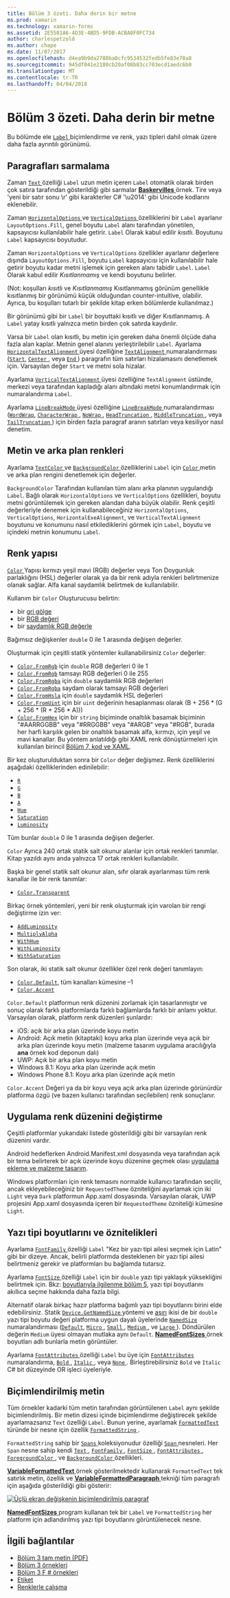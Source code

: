 ```yaml
---
title: Bölüm 3 özeti. Daha derin bir metne
ms.prod: xamarin
ms.technology: xamarin-forms
ms.assetid: 2E5581A6-4D3E-4BD5-9FDB-ACBA0F0FC734
author: charlespetzold
ms.author: chape
ms.date: 11/07/2017
ms.openlocfilehash: d4ea9b9da2788ba0cfc9534532fedb5fe83e78a8
ms.sourcegitcommit: 945df041e2180cb20af08b83cc703ecd1aedc6b0
ms.translationtype: MT
ms.contentlocale: tr-TR
ms.lasthandoff: 04/04/2018
---
```

# <a name="summary-of-chapter-3-deeper-into-text"></a>Bölüm 3 özeti. Daha derin bir metne

Bu bölümde ele [ `Label` ](https://developer.xamarin.com/api/type/Xamarin.Forms.Label/) biçimlendirme ve renk, yazı tipleri dahil olmak üzere daha fazla ayrıntılı görünümü.

## <a name="wrapping-paragraphs"></a>Paragrafları sarmalama

Zaman [ `Text` ](https://developer.xamarin.com/api/property/Xamarin.Forms.Label.Text/) özelliği `Label` uzun metin içeren `Label` otomatik olarak birden çok satıra tarafından gösterildiği gibi sarmalar [ **Baskervilles** ](https://github.com/xamarin/xamarin-forms-book-samples/tree/master/Chapter03/Baskervilles) örnek. Tire veya 'yeni bir satır sonu \r' gibi karakterler C# '\u2014' gibi Unicode kodlarını eklenebilir.

Zaman [ `HorizontalOptions` ](https://developer.xamarin.com/api/property/Xamarin.Forms.View.HorizontalOptions/) ve [ `VerticalOptions` ](https://developer.xamarin.com/api/property/Xamarin.Forms.View.VerticalOptions/) özelliklerini bir `Label` ayarlanır `LayoutOptions.Fill`, genel boyutu `Label` alanı tarafından yönetilen, kapsayıcısı kullanılabilir hale getirir. `Label` Olarak kabul edilir *kısıtlı*. Boyutunu `Label` kapsayıcısı boyutudur.

Zaman `HorizontalOptions` ve `VerticalOptions` özellikler ayarlanır değerlere dışında `LayoutOptions.Fill`, boyutu `Label` kapsayıcısı için kullanılabilir hale getirir boyutu kadar metni işlemek için gereken alanı tabidir `Label`. `Label` Olarak kabul edilir *Kısıtlanmamış* ve kendi boyutunu belirler.

(Not: koşulları *kısıtlı* ve *Kısıtlanmamış* Kısıtlanmamış görünüm genellikle kısıtlanmış bir görünümü küçük olduğundan counter-intuitive, olabilir. Ayrıca, bu koşulları tutarlı bir şekilde kitap erken bölümlerde kullanılmaz.)

Bir görünümü gibi bir `Label` bir boyuttaki kısıtlı ve diğer Kısıtlanmamış. A `Label` yatay kısıtlı yalnızca metin birden çok satırda kaydırılır.

Varsa bir `Label` olan kısıtlı, bu metin için gereken daha önemli ölçüde daha fazla alan kaplar. Metnin genel alanını yerleştirilebilir `Label`. Ayarlama [ `HorizontalTextAlignment` ](https://developer.xamarin.com/api/property/Xamarin.Forms.Label.HorizontalTextAlignment/) üyesi özelliğine [ `TextAlignment` ](https://developer.xamarin.com/api/type/Xamarin.Forms.TextAlignment/) numaralandırması ([`Start`](https://developer.xamarin.com/api/field/Xamarin.Forms.TextAlignment.Start/), [ `Center` ](https://developer.xamarin.com/api/field/Xamarin.Forms.TextAlignment.Center/), veya [ `End` ](https://developer.xamarin.com/api/field/Xamarin.Forms.TextAlignment.Center/)) paragrafın tüm satırları hizalamasını denetlemek için. Varsayılan değer `Start` ve metni sola hizalar.

Ayarlama [ `VerticalTextAlignment` ](https://developer.xamarin.com/api/property/Xamarin.Forms.Label.VerticalTextAlignment/) üyesi özelliğine `TextAlignment` üstünde, merkezi veya tarafından kapladığı alanı altındaki metni konumlandırmak için numaralandırma `Label`.

Ayarlama [ `LineBreakMode` ](https://developer.xamarin.com/api/property/Xamarin.Forms.Label.LineBreakMode/) üyesi özelliğine [ `LineBreakMode` ](https://developer.xamarin.com/api/type/Xamarin.Forms.LineBreakMode/) numaralandırması ([`WordWrap`](https://developer.xamarin.com/api/field/Xamarin.Forms.LineBreakMode.WordWrap/), [ `CharacterWrap` ](https://developer.xamarin.com/api/field/Xamarin.Forms.LineBreakMode.CharacterWrap/), [ `NoWrap` ](https://developer.xamarin.com/api/field/Xamarin.Forms.LineBreakMode.NoWrap/), [ `HeadTruncation` ](https://developer.xamarin.com/api/field/Xamarin.Forms.LineBreakMode.HeadTruncation/), [ `MiddleTruncation` ](https://developer.xamarin.com/api/field/Xamarin.Forms.LineBreakMode.MiddleTruncation/), veya [ `TailTruncation` ](https://developer.xamarin.com/api/field/Xamarin.Forms.LineBreakMode.TailTruncation/)) için birden fazla paragraf aranın satırları veya kesiliyor nasıl denetim.

## <a name="text-and-background-colors"></a>Metin ve arka plan renkleri

Ayarlama [ `TextColor` ](https://developer.xamarin.com/api/property/Xamarin.Forms.Label.TextColor/) ve [ `BackgroundColor` ](https://developer.xamarin.com/api/property/Xamarin.Forms.VisualElement.BackgroundColor/) özelliklerini `Label` için [ `Color` ](https://developer.xamarin.com/api/type/Xamarin.Forms.Color/) metin ve arka plan rengini denetlemek için değerler.

`BackgroundColor` Tarafından kullanılan tüm alanı arka planının uygulandığı `Label`. Bağlı olarak `HorizontalOptions` ve `VerticalOptions` özellikleri, boyutu metni görüntülemek için gereken alandan daha büyük olabilir. Renk çeşitli değerleriyle denemek için kullanabileceğiniz `HorizontalOptions`, `VerticalOptions`, `HorizontalExeAlignment`, ve `VerticalTextAlignment` boyutunu ve konumunu nasıl etkilediklerini görmek için `Label`, boyutu ve içindeki metnin konumunu `Label`.

## <a name="the-color-structure"></a>Renk yapısı

[ `Color` ](https://developer.xamarin.com/api/type/Xamarin.Forms.Color/) Yapısı kırmızı yeşil mavi (RGB) değerler veya Ton Doygunluk parlaklığını (HSL) değerler olarak ya da bir renk adıyla renkleri belirtmenize olanak sağlar. Alfa kanal saydamlık belirtmek de kullanılabilir.

Kullanım bir `Color` Oluşturucusu belirtin:

- bir [gri gölge](https://developer.xamarin.com/api/constructor/Xamarin.Forms.Color.Color/p/System.Double/)
- bir [RGB değeri](https://developer.xamarin.com/api/constructor/Xamarin.Forms.Color.Color/p/System.Double/System.Double/System.Double/)
- bir [saydamlık RGB değerle](https://developer.xamarin.com/api/constructor/Xamarin.Forms.Color.Color/p/System.Double/System.Double/System.Double/System.Double/)

Bağımsız değişkenler `double` 0 ile 1 arasında değişen değerler.

Oluşturmak için çeşitli statik yöntemler kullanabilirsiniz `Color` değerler:

- [`Color.FromRgb`](https://developer.xamarin.com/api/member/Xamarin.Forms.Color.FromRgb/p/System.Double/System.Double/System.Double/) için `double` RGB değerleri 0 ile 1
- [`Color.FromRgb`](https://developer.xamarin.com/api/member/Xamarin.Forms.Color.FromRgb/p/System.Int32/System.Int32/System.Int32/) tamsayı RGB değerleri 0 ile 255
- [`Color.FromRgba`](https://developer.xamarin.com/api/member/Xamarin.Forms.Color.FromRgba/p/System.Double/System.Double/System.Double/System.Double/) için `double` saydamlık RGB değerleri
- [`Color.FromRgba`](https://developer.xamarin.com/api/member/Xamarin.Forms.Color.FromRgba/p/System.Int32/System.Int32/System.Int32/System.Int32/) saydam olarak tamsayı RGB değerleri
- [`Color.FromHsla`](https://developer.xamarin.com/api/member/Xamarin.Forms.Color.FromHsla/p/System.Double/System.Double/System.Double/System.Double/) için `double` saydamlık HSL değerleri
- [`Color.FromUint`](https://developer.xamarin.com/api/member/Xamarin.Forms.Color.FromUint/p/System.UInt32/) için bir `uint` değerinin hesaplanması olarak (B + 256 * (G + 256 * (R + 256 * A)))
- [`Color.FromHex`](https://developer.xamarin.com/api/member/Xamarin.Forms.Color.FromHex/p/System.String/) için bir `string` biçiminde onaltılık basamak biçiminin "#AARRGGBB" veya "#RRGGBB" veya "#ARGB" veya "#RGB", burada her harfi karşılık gelen bir onaltılık basamak alfa, kırmızı, için yeşil ve mavi kanallar. Bu yöntem anlatıldığı gibi XAML renk dönüştürmeleri için kullanılan birincil [Bölüm 7, kod ve XAML](~/xamarin-forms/creating-mobile-apps-xamarin-forms/summaries/chapter07.md).

Bir kez oluşturulduktan sonra bir `Color` değer değişmez. Renk özelliklerini aşağıdaki özelliklerinden edinilebilir:

- [`R`](https://developer.xamarin.com/api/property/Xamarin.Forms.Color.R/)
- [`G`](https://developer.xamarin.com/api/property/Xamarin.Forms.Color.G/)
- [`B`](https://developer.xamarin.com/api/property/Xamarin.Forms.Color.B/)
- [`A`](https://developer.xamarin.com/api/property/Xamarin.Forms.Color.A/)
- [`Hue`](https://developer.xamarin.com/api/property/Xamarin.Forms.Color.Hue/)
- [`Saturation`](https://developer.xamarin.com/api/property/Xamarin.Forms.Color.Saturation/)
- [`Luminosity`](https://developer.xamarin.com/api/property/Xamarin.Forms.Color.Luminosity/)

Tüm bunlar `double` 0 ile 1 arasında değişen değerler.

`Color` Ayrıca 240 ortak statik salt okunur alanlar için ortak renkleri tanımlar. Kitap yazıldı aynı anda yalnızca 17 ortak renkleri kullanılabilir.

Başka bir genel statik salt okunur alan, sıfır olarak ayarlanması tüm renk kanallar ile bir renk tanımlar:

- [`Color.Transparent`](https://developer.xamarin.com/api/field/Xamarin.Forms.Color.Transparent/)

Birkaç örnek yöntemleri, yeni bir renk oluşturmak için varolan bir rengi değiştirme izin ver:

- [`AddLuminosity`](https://developer.xamarin.com/api/member/Xamarin.Forms.Color.AddLuminosity/p/System.Double/)
- [`MultiplyAlpha`](https://developer.xamarin.com/api/member/Xamarin.Forms.Color.MultiplyAlpha/p/System.Double/)
- [`WithHue`](https://developer.xamarin.com/api/member/Xamarin.Forms.Color.WithHue/p/System.Double/)
- [`WithLuminosity`](https://developer.xamarin.com/api/member/Xamarin.Forms.Color.WithLuminosity/p/System.Double/)
- [`WithSaturation`](https://developer.xamarin.com/api/member/Xamarin.Forms.Color.WithSaturation/p/System.Double/)

Son olarak, iki statik salt okunur özellikler özel renk değeri tanımlayın:

- [`Color.Default`](https://developer.xamarin.com/api/property/Xamarin.Forms.Color.Default/), tüm kanalları kümesine &ndash;1
- [`Color.Accent`](https://developer.xamarin.com/api/property/Xamarin.Forms.Color.Accent/)

`Color.Default` platformun renk düzenini zorlamak için tasarlanmıştır ve sonuç olarak farklı platformlarda farklı bağlamlarda farklı bir anlamı yoktur. Varsayılan olarak, platform renk düzenleri şunlardır:

- iOS: açık bir arka plan üzerinde koyu metin
- Android: Açık metin (kitaptaki) koyu arka plan üzerinde veya açık bir arka plan üzerinde koyu metin (malzeme tasarım uygulama aracılığıyla **ana** örnek kod deponun dalı)
- UWP: Açık bir arka plan koyu metin
- Windows 8.1: Koyu arka plan üzerinde açık metin
- Windows Phone 8.1: Koyu arka plan üzerinde açık metin

`Color.Accent` Değeri ya da bir koyu veya açık arka plan üzerinde görünürdür platforma özgü (ve bazen kullanıcı tarafından seçilebilen) renk sonuçlanır.

## <a name="changing-the-application-color-scheme"></a>Uygulama renk düzenini değiştirme

Çeşitli platformlar yukarıdaki listede gösterildiği gibi bir varsayılan renk düzenini vardır.

Android hedeflerken Android.Manifest.xml dosyasında veya tarafından açık bir tema belirterek bir açık üzerinde koyu düzenine geçmek olası [uygulama ekleme ve malzeme tasarım](~/xamarin-forms/platform/android/appcompat.md).

Windows platformları için renk temasını normalde kullanıcı tarafından seçilir, ancak ekleyebileceğiniz bir `RequestedTheme` özniteliğini ayarlamak için iki `Light` veya `Dark` platformun App.xaml dosyasında. Varsayılan olarak, UWP projesini App.xaml dosyasında içeren bir `RequestedTheme` özniteliği kümesine `Light`.

## <a name="font-sizes-and-attributes"></a>Yazı tipi boyutlarını ve öznitelikleri

Ayarlama [ `FontFamily` ](https://developer.xamarin.com/api/property/Xamarin.Forms.Label.FontFamily/) özelliği `Label` "Kez bir yazı tipi ailesi seçmek için Latin" gibi bir dizeye. Ancak, belirli platformda desteklenen bir yazı tipi ailesi belirtmeniz gerekir ve platformları bu bağlamda tutarsız.

Ayarlama [ `FontSize` ](https://developer.xamarin.com/api/property/Xamarin.Forms.Label.FontSize/) özelliği `Label` için bir `double` yazı tipi yaklaşık yüksekliğini belirtmek için. Bkz: [boyutlarıyla ilgilenme bölüm 5](chapter05.md), yazı tipi boyutlarını akıllıca seçme hakkında daha fazla bilgi.

Alternatif olarak birkaç hazır platforma bağımlı yazı tipi boyutlarını birini elde edebilirsiniz. Statik [ `Device.GetNamedSize` ](https://developer.xamarin.com/api/member/Xamarin.Forms.Device.GetNamedSize/p/Xamarin.Forms.NamedSize/System.Type/) yöntemi ve [aşırı](https://developer.xamarin.com/api/member/Xamarin.Forms.Device.GetNamedSize/p/Xamarin.Forms.NamedSize/Xamarin.Forms.Element/) ikisi de bir `double` yazı tipi boyutu değeri platforma uygun dayalı üyelerinde [ `NamedSize` ](https://developer.xamarin.com/api/type/Xamarin.Forms.NamedSize/)numaralandırması ([`Default`](https://developer.xamarin.com/api/field/Xamarin.Forms.NamedSize.Default/), [ `Micro` ](https://developer.xamarin.com/api/field/Xamarin.Forms.NamedSize.Micro/), [ `Small` ](https://developer.xamarin.com/api/field/Xamarin.Forms.NamedSize.Small/), [ `Medium` ](https://developer.xamarin.com/api/field/Xamarin.Forms.NamedSize.Medium/),  ve [ `Large` ](https://developer.xamarin.com/api/field/Xamarin.Forms.NamedSize.Large/)). Döndürülen değerin `Medium` üyesi olmayan mutlaka aynı `Default`. [ **NamedFontSizes** ](https://github.com/xamarin/xamarin-forms-book-samples/tree/master/Chapter03/NamedFontSizes) örnek boyutları adlı bunlarla metin görüntüler.

Ayarlama [ `FontAttributes` ](https://developer.xamarin.com/api/property/Xamarin.Forms.Label.FontAttributes/) özelliği `Label` bu üye için [ `FontAttributes` ](https://developer.xamarin.com/api/type/Xamarin.Forms.FontAttributes/) numaralandırma, [ `Bold` ](https://developer.xamarin.com/api/field/Xamarin.Forms.FontAttributes.Bold/), [ `Italic` ](https://developer.xamarin.com/api/field/Xamarin.Forms.FontAttributes.Italic/), veya [ `None` ](https://developer.xamarin.com/api/field/Xamarin.Forms.FontAttributes.None/). Birleştirebilirsiniz `Bold` ve `Italic` C# bit düzeyinde OR işleci üyeleriyle.

## <a name="formatted-text"></a>Biçimlendirilmiş metin

Tüm örnekler kadarki tüm metin tarafından görüntülenen `Label` aynı şekilde biçimlendirilmiş. Bir metin dizesi içinde biçimlendirme değiştirecek şekilde ayarlamazsanız `Text` özelliği `Label`. Bunun yerine, ayarlamak [ `FormattedText` ](https://developer.xamarin.com/api/property/Xamarin.Forms.Label.FormattedText/) türünde bir nesne için özellik [ `FormattedString` ](https://developer.xamarin.com/api/type/Xamarin.Forms.FormattedString/).

`FormattedString` sahip bir [ `Spans` ](https://developer.xamarin.com/api/property/Xamarin.Forms.FormattedString.Spans/) koleksiyonudur özelliği [ `Span` ](https://developer.xamarin.com/api/type/Xamarin.Forms.Span/) nesneleri. Her `Span` nesne sahip kendi [ `Text` ](https://developer.xamarin.com/api/property/Xamarin.Forms.Span.Text/), [ `FontFamily` ](https://developer.xamarin.com/api/property/Xamarin.Forms.Span.FontFamily/), [ `FontSize` ](https://developer.xamarin.com/api/property/Xamarin.Forms.Span.FontSize/), [ `FontAttributes` ](https://developer.xamarin.com/api/property/Xamarin.Forms.Span.FontAttributes/), [ `ForegroundColor` ](https://developer.xamarin.com/api/property/Xamarin.Forms.Span.ForegroundColor/), ve [ `BackgroundColor` ](https://developer.xamarin.com/api/property/Xamarin.Forms.Span.BackgroundColor/) özellikleri.

[ **VariableFormattedText** ](https://github.com/xamarin/xamarin-forms-book-samples/tree/master/Chapter03/VarFormText) örnek gösterilmektedir kullanarak `FormattedText` tek satırlık metin, özellik ve [ **VariableFormattedParagraph** ](https://github.com/xamarin/xamarin-forms-book-samples/tree/master/Chapter03/VarFormPara) tekniği tüm paragrafı için aşağıda gösterildiği gibi gösterir:

[![Üçlü ekran değişkenin biçimlendirilmiş paragraf](images/ch03fg06-small.png "değişkeni biçimlendirilmiş etiket metnini")](images/ch03fg06-large.png#lightbox "değişkeni biçimlendirilmiş etiket metni")

[ **NamedFontSizes** ](https://github.com/xamarin/xamarin-forms-book-samples/tree/master/Chapter03/NamedFontSizes) program kullanan tek bir `Label` ve `FormattedString` her platform için adlandırılmış yazı tipi boyutlarını görüntülenecek nesne.



## <a name="related-links"></a>İlgili bağlantılar

- [Bölüm 3 tam metin (PDF)](https://download.xamarin.com/developer/xamarin-forms-book/XamarinFormsBook-Ch03-Apr2016.pdf)
- [Bölüm 3 örnekleri](https://github.com/xamarin/xamarin-forms-book-samples/tree/master/Chapter03)
- [Bölüm 3 F # örnekleri](https://github.com/xamarin/xamarin-forms-book-samples/tree/master/Chapter03/FS)
- [Etiket](~/xamarin-forms/user-interface/text/label.md)
- [Renklerle çalışma](~/xamarin-forms/user-interface/colors.md)
